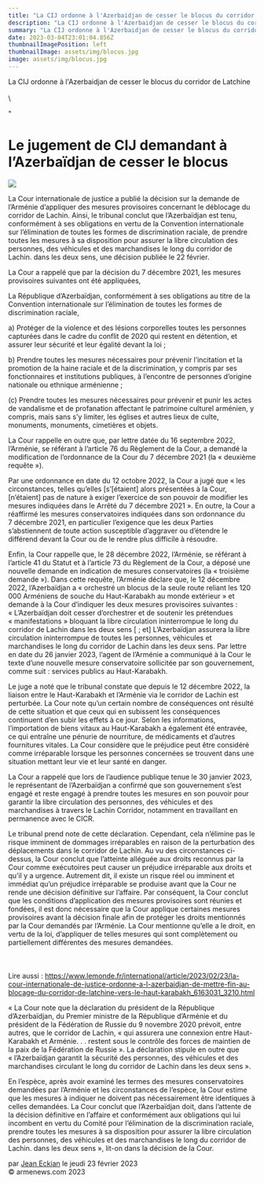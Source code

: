```yaml
---
title: "La CIJ ordonne à l'Azerbaidjan de cesser le blocus du corridor de Latchine "
description: "La CIJ ordonne à l'Azerbaidjan de cesser le blocus du corridor de Latchine "
summary: "La CIJ ordonne à l'Azerbaidjan de cesser le blocus du corridor de Latchine "
date: 2023-03-04T23:01:04.856Z
thumbnailImagePosition: left
thumbnailImage: assets/img/blocus.jpg
image: assets/img/blocus.jpg
---
```

La CIJ ordonne à l'Azerbaidjan de cesser le blocus du corridor de Latchine \
\
\

<!--StartFragment-->

"

# Le jugement de CIJ demandant à l’Azerbaïdjan de cesser le blocus

![](https://www.armenews.com/IMG/arton101466.jpg)

La Cour internationale de justice a publié la décision sur la demande de l’Arménie d’appliquer des mesures provisoires concernant le déblocage du corridor de Lachin. Ainsi, le tribunal conclut que l’Azerbaïdjan est tenu, conformément à ses obligations en vertu de la Convention internationale sur l’élimination de toutes les formes de discrimination raciale, de prendre toutes les mesures à sa disposition pour assurer la libre circulation des personnes, des véhicules et des marchandises le long du corridor de Lachin. dans les deux sens, une décision publiée le 22 février.

La Cour a rappelé que par la décision du 7 décembre 2021, les mesures provisoires suivantes ont été appliquées,

La République d’Azerbaïdjan, conformément à ses obligations au titre de la Convention internationale sur l’élimination de toutes les formes de discrimination raciale,

a) Protéger de la violence et des lésions corporelles toutes les personnes capturées dans le cadre du conflit de 2020 qui restent en détention, et assurer leur sécurité et leur égalité devant la loi ;

b) Prendre toutes les mesures nécessaires pour prévenir l’incitation et la promotion de la haine raciale et de la discrimination, y compris par ses fonctionnaires et institutions publiques, à l’encontre de personnes d’origine nationale ou ethnique arménienne ;

(c) Prendre toutes les mesures nécessaires pour prévenir et punir les actes de vandalisme et de profanation affectant le patrimoine culturel arménien, y compris, mais sans s’y limiter, les églises et autres lieux de culte, monuments, monuments, cimetières et objets.

La Cour rappelle en outre que, par lettre datée du 16 septembre 2022, l’Arménie, se référant à l’article 76 du Règlement de la Cour, a demandé la modification de l’ordonnance de la Cour du 7 décembre 2021 (la « deuxième requête »).

Par une ordonnance en date du 12 octobre 2022, la Cour a jugé que « les circonstances, telles qu’elles \[s’[étaient] alors présentées à la Cour, \[n’étaient] pas de nature à exiger l’exercice de son pouvoir de modifier les mesures indiquées dans le Arrêté du 7 décembre 2021 ». En outre, la Cour a réaffirmé les mesures conservatoires indiquées dans son ordonnance du 7 décembre 2021, en particulier l’exigence que les deux Parties s’abstiennent de toute action susceptible d’aggraver ou d’étendre le différend devant la Cour ou de le rendre plus difficile à résoudre.

Enfin, la Cour rappelle que, le 28 décembre 2022, l’Arménie, se référant à l’article 41 du Statut et à l’article 73 du Règlement de la Cour, a déposé une nouvelle demande en indication de mesures conservatoires (la « troisième demande »). Dans cette requête, l’Arménie déclare que, le 12 décembre 2022, l’Azerbaïdjan a « orchestré un blocus de la seule route reliant les 120 000 Arméniens de souche du Haut-Karabakh au monde extérieur » et demande à la Cour d’indiquer les deux mesures provisoires suivantes : « L’Azerbaïdjan doit cesser d’orchestrer et de soutenir les prétendues « manifestations » bloquant la libre circulation ininterrompue le long du corridor de Lachin dans les deux sens \[ ; et] L’Azerbaïdjan assurera la libre circulation ininterrompue de toutes les personnes, véhicules et marchandises le long du corridor de Lachin dans les deux sens. Par lettre en date du 26 janvier 2023, l’agent de l’Arménie a communiqué à la Cour le texte d’une nouvelle mesure conservatoire sollicitée par son gouvernement, comme suit : services publics au Haut-Karabakh.

Le juge a noté que le tribunal constate que depuis le 12 décembre 2022, la liaison entre le Haut-Karabakh et l’Arménie via le corridor de Lachin est perturbée. La Cour note qu’un certain nombre de conséquences ont résulté de cette situation et que ceux qui en subissent les conséquences continuent d’en subir les effets à ce jour. Selon les informations, l’importation de biens vitaux au Haut-Karabakh a également été entravée, ce qui entraîne une pénurie de nourriture, de médicaments et d’autres fournitures vitales. La Cour considère que le préjudice peut être considéré comme irréparable lorsque les personnes concernées se trouvent dans une situation mettant leur vie et leur santé en danger.

La Cour a rappelé que lors de l’audience publique tenue le 30 janvier 2023, le représentant de l’Azerbaïdjan a confirmé que son gouvernement s’est engagé et reste engagé à prendre toutes les mesures en son pouvoir pour garantir la libre circulation des personnes, des véhicules et des marchandises à travers le Lachin Corridor, notamment en travaillant en permanence avec le CICR.

Le tribunal prend note de cette déclaration. Cependant, cela n’élimine pas le risque imminent de dommages irréparables en raison de la perturbation des déplacements dans le corridor de Lachin. Au vu des circonstances ci-dessus, la Cour conclut que l’atteinte alléguée aux droits reconnus par la Cour comme exécutoires peut causer un préjudice irréparable aux droits et qu’il y a urgence. Autrement dit, il existe un risque réel ou imminent et immédiat qu’un préjudice irréparable se produise avant que la Cour ne rende une décision définitive sur l’affaire. Par conséquent, la Cour conclut que les conditions d’application des mesures provisoires sont réunies et fondées, il est donc nécessaire que la Cour applique certaines mesures provisoires avant la décision finale afin de protéger les droits mentionnés par la Cour demandés par l’Arménie. La Cour mentionne qu’elle a le droit, en vertu de la loi, d’appliquer de telles mesures qui sont complètement ou partiellement différentes des mesures demandées.\
\
\
\
L﻿ire aussi : https://www.lemonde.fr/international/article/2023/02/23/la-cour-internationale-de-justice-ordonne-a-l-azerbaidjan-de-mettre-fin-au-blocage-du-corridor-de-latchine-vers-le-haut-karabakh_6163031_3210.html

« La Cour note que la déclaration du président de la République d’Azerbaïdjan, du Premier ministre de la République d’Arménie et du président de la Fédération de Russie du 9 novembre 2020 prévoit, entre autres, que le corridor de Lachin, « qui assurera une connexion entre Haut-Karabakh et Arménie. . . restent sous le contrôle des forces de maintien de la paix de la Fédération de Russie ». La déclaration stipule en outre que « l’Azerbaïdjan garantit la sécurité des personnes, des véhicules et des marchandises circulant le long du corridor de Lachin dans les deux sens ».

En l’espèce, après avoir examiné les termes des mesures conservatoires demandées par l’Arménie et les circonstances de l’espèce, la Cour estime que les mesures à indiquer ne doivent pas nécessairement être identiques à celles demandées. La Cour conclut que l’Azerbaïdjan doit, dans l’attente de la décision définitive en l’affaire et conformément aux obligations qui lui incombent en vertu du Comité pour l’élimination de la discrimination raciale, prendre toutes les mesures à sa disposition pour assurer la libre circulation des personnes, des véhicules et des marchandises le long du corridor de Lachin. dans les deux sens », lit-on dans la décision de la Cour.

par [Jean Eckian](https://www.armenews.com/spip.php?page=auteur&id_auteur=34) le jeudi 23 février 2023\
© armenews.com 2023

<!--EndFragment-->